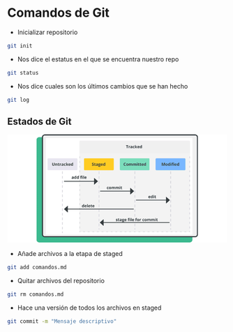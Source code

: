 # Comandos de Git

- Inicializar repositorio
```bash
git init
```

- Nos dice el estatus en el que se encuentra nuestro repo
```bash
git status
```

- Nos dice cuales son los últimos cambios que se han hecho
```bash
git log
```

## Estados de Git

![alt text](image.png)

- Añade archivos a la etapa de staged
```bash
git add comandos.md
```

- Quitar archivos del repositorio
```bash
git rm comandos.md
```

- Hace una versión de todos los archivos en staged
```bash
git commit -m "Mensaje descriptivo"
```
